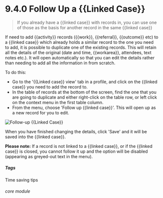 # 9.4.0  <i class="fas fa-link"></i> Follow Up a {{Linked Case}}

> If you already have a {{linked case}} with records in, you can use one of those as the basis for another record in the same {{linked case}}



If need to add {{activity}} records ({{work}}, {{referral}}, {{outcome}} etc) to a {{linked case}} which already holds a similar record to the one you need to add, it is possible to duplicate one of the existing records. This will retain all the details of the original (date and time, {{workarea}}, attendees, text notes etc.).  It will open automatically so that you can edit the details rather than needing to add all the information in from scratch.

To do this:

- Go to the '{{Linked case}} view' tab in a profile, and click on the {{linked case}} you need to add the record to.
- In the table of records at the bottom of the screen, find the one that you are going to duplicate and either right-click on the table row, or left click on the context menu in the first table column. 
- From the menu, choose 'Follow up {{linked case}}'. This will open up as a new record for you to edit.

![Follow-up {{Linked Case}}](9.4.0a.png)

When you have finished changing the details, click 'Save' and it will be saved into the {{linked case}}.

**Please note:** If a record is not linked to a {{linked case}}, or if the {{linked case}} is closed, you cannot follow it up and the option will be disabled (appearing as greyed-out text in the menu).


##### Tags
Time saving tips

###### core module

